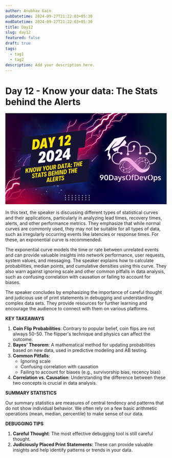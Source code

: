 ```yaml
---
author: Anubhav Gain
pubDatetime: 2024-09-27T21:22:03+05:30
modDatetime: 2024-09-27T21:22:03+05:30
title: Day12
slug: day12
featured: false
draft: true
tags:
  - tag1
  - tag2
description: Add your description here.
---
```


# Day 12 - Know your data: The Stats behind the Alerts

[![Watch the video](thumbnails/day12.png)](https://www.youtube.com/watch?v=y9rOAzuV-F8)

In this text, the speaker is discussing different types of statistical curves and their applications, particularly in analyzing lead times, recovery times, alerts, and other performance metrics. They emphasize that while normal curves are commonly used, they may not be suitable for all types of data, such as irregularly occurring events like latencies or response times. For these, an exponential curve is recommended.

The exponential curve models the time or rate between unrelated events and can provide valuable insights into network performance, user requests, system values, and messaging. The speaker explains how to calculate probabilities, median points, and cumulative densities using this curve. They also warn against ignoring scale and other common pitfalls in data analysis, such as confusing correlation with causation or failing to account for biases.

The speaker concludes by emphasizing the importance of careful thought and judicious use of print statements in debugging and understanding complex data sets. They provide resources for further learning and encourage the audience to connect with them on various platforms.

**KEY TAKEAWAYS**

1. **Coin Flip Probabilities**: Contrary to popular belief, coin flips are not always 50-50. The flipper's technique and physics can affect the outcome.
2. **Bayes' Theorem**: A mathematical method for updating probabilities based on new data, used in predictive modeling and AB testing.
3. **Common Pitfalls**:
   - Ignoring scale
   - Confusing correlation with causation
   - Failing to account for biases (e.g., survivorship bias, recency bias)
4. **Correlation vs. Causation**: Understanding the difference between these two concepts is crucial in data analysis.

**SUMMARY STATISTICS**

Our summary statistics are measures of central tendency and patterns that do not show individual behavior. We often rely on a few basic arithmetic operations (mean, median, percentile) to make sense of our data.

**DEBUGGING TIPS**

1. **Careful Thought**: The most effective debugging tool is still careful thought.
2. **Judiciously Placed Print Statements**: These can provide valuable insights and help identify patterns or trends in your data.
